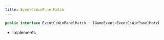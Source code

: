 ```yaml
---
title: EventCsWinPanelMatch
---
```


```csharp
public interface EventCsWinPanelMatch : IGameEvent<EventCsWinPanelMatch>
```

- Implements

